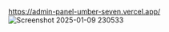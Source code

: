  https://admin-panel-umber-seven.vercel.app/
![Screenshot 2025-01-09 230533](https://github.com/user-attachments/assets/b0a1e0a3-1388-4e94-8058-bd6edf37a936)
